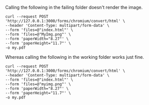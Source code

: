 Calling the following in the failing folder doesn't render the image.

```
curl --request POST 'http://127.0.0.1:3000/forms/chromium/convert/html' \
--header 'Content-Type: multipart/form-data' \
--form 'files=@"index.html"' \
--form 'files=@"MyImg.png"' \
--form 'paperWidth="8.27"' \
--form 'paperHeight="11.7"' \
-o my.pdf
```

Whereas calling the following in the working folder works just fine.

```
curl --request POST 'http://127.0.0.1:3000/forms/chromium/convert/html' \
--header 'Content-Type: multipart/form-data' \
--form 'files=@"index.html"' \
--form 'files=@"myimg.png"' \
--form 'paperWidth="8.27"' \
--form 'paperHeight="11.7"' \
-o my.pdf
```

